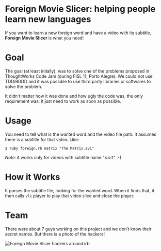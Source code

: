 Foreign Movie Slicer: helping people learn new languages
========================================================

If you want to learn a new foreign word and have a video with its subtitle, **Foreign Movie Slicer** is what you need!


Goal
====

The goal (at least initally), was to solve one of the problems proposed in ThoughtWorks Code Jam (during FISL 11, Porto Alegre). We could not use TDD/BDDD and it was possible to use third party libraries or softwares to solve the problem.

It didn't matter how it was done and how ugly the code was, the only requirement was: it just need to work as soon as possible.


Usage
=====

You need to tell what is the wanted word and the video file path. It assumes there is a subtitle for that video. Like:

    $ ruby foreign.rb matrix "The Matrix.avi"


*Note:* it works only for videos with subtitle name "s.srt" :-)


How it Works
============

It parses the subtitle file, looking for the wanted word. When it finds that, it then calls `vlc` player to play that video slice and close the player.


Team
====

There were about 7 guys working on this project and we don't know their secret names. But there is a photo of the hackers!

![Foreign Movie Slicer hackers around irb](http://a.yfrog.com/img38/1525/yi1z.jpg)
